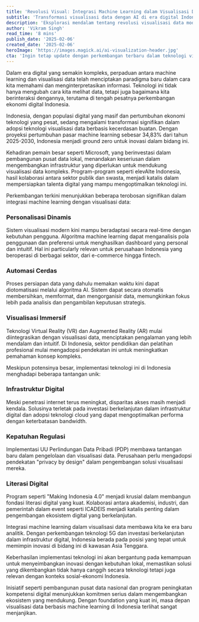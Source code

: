 ```yaml
---
title: 'Revolusi Visual: Integrasi Machine Learning dalam Visualisasi Data Modern'
subtitle: 'Transformasi visualisasi data dengan AI di era digital Indonesia'
description: 'Eksplorasi mendalam tentang revolusi visualisasi data modern melalui integrasi machine learning di Indonesia, termasuk transformasi digital, inovasi terkini, serta tantangan dan peluang dalam implementasinya.'
author: 'Vikram Singh'
read_time: '8 mins'
publish_date: '2025-02-06'
created_date: '2025-02-06'
heroImage: 'https://images.magick.ai/ai-visualization-header.jpg'
cta: 'Ingin tetap update dengan perkembangan terbaru dalam teknologi visualisasi data dan machine learning? Ikuti kami di LinkedIn untuk insight eksklusif dan analisis mendalam dari para ahli industri.'
---
```


Dalam era digital yang semakin kompleks, perpaduan antara machine learning dan visualisasi data telah menciptakan paradigma baru dalam cara kita memahami dan menginterpretasikan informasi. Teknologi ini tidak hanya mengubah cara kita melihat data, tetapi juga bagaimana kita berinteraksi dengannya, terutama di tengah pesatnya perkembangan ekonomi digital Indonesia.

Indonesia, dengan populasi digital yang masif dan pertumbuhan ekonomi teknologi yang pesat, sedang mengalami transformasi signifikan dalam adopsi teknologi visualisasi data berbasis kecerdasan buatan. Dengan proyeksi pertumbuhan pasar machine learning sebesar 34,83% dari tahun 2025-2030, Indonesia menjadi ground zero untuk inovasi dalam bidang ini.

Kehadiran pemain besar seperti Microsoft, yang berinvestasi dalam pembangunan pusat data lokal, menandakan keseriusan dalam mengembangkan infrastruktur yang diperlukan untuk mendukung visualisasi data kompleks. Program-program seperti elevAIte Indonesia, hasil kolaborasi antara sektor publik dan swasta, menjadi katalis dalam mempersiapkan talenta digital yang mampu mengoptimalkan teknologi ini.

Perkembangan terkini menunjukkan beberapa terobosan signifikan dalam integrasi machine learning dengan visualisasi data:

### Personalisasi Dinamis

Sistem visualisasi modern kini mampu beradaptasi secara real-time dengan kebutuhan pengguna. Algoritma machine learning dapat menganalisis pola penggunaan dan preferensi untuk menghasilkan dashboard yang personal dan intuitif. Hal ini particularly relevan untuk perusahaan Indonesia yang beroperasi di berbagai sektor, dari e-commerce hingga fintech.

### Automasi Cerdas

Proses persiapan data yang dahulu memakan waktu kini dapat diotomatisasi melalui algoritma AI. Sistem dapat secara otomatis membersihkan, memformat, dan mengorganisir data, memungkinkan fokus lebih pada analisis dan pengambilan keputusan strategis.

### Visualisasi Immersif

Teknologi Virtual Reality (VR) dan Augmented Reality (AR) mulai diintegrasikan dengan visualisasi data, menciptakan pengalaman yang lebih mendalam dan intuitif. Di Indonesia, sektor pendidikan dan pelatihan profesional mulai mengadopsi pendekatan ini untuk meningkatkan pemahaman konsep kompleks.

Meskipun potensinya besar, implementasi teknologi ini di Indonesia menghadapi beberapa tantangan unik:

### Infrastruktur Digital

Meski penetrasi internet terus meningkat, disparitas akses masih menjadi kendala. Solusinya terletak pada investasi berkelanjutan dalam infrastruktur digital dan adopsi teknologi cloud yang dapat mengoptimalkan performa dengan keterbatasan bandwidth.

### Kepatuhan Regulasi

Implementasi UU Perlindungan Data Pribadi (PDP) membawa tantangan baru dalam pengelolaan dan visualisasi data. Perusahaan perlu mengadopsi pendekatan "privacy by design" dalam pengembangan solusi visualisasi mereka.

### Literasi Digital

Program seperti "Making Indonesia 4.0" menjadi krusial dalam membangun fondasi literasi digital yang kuat. Kolaborasi antara akademisi, industri, dan pemerintah dalam event seperti ICADEIS menjadi katalis penting dalam pengembangan ekosistem digital yang berkelanjutan.

Integrasi machine learning dalam visualisasi data membawa kita ke era baru analitik. Dengan perkembangan teknologi 5G dan investasi berkelanjutan dalam infrastruktur digital, Indonesia berada pada posisi yang tepat untuk memimpin inovasi di bidang ini di kawasan Asia Tenggara.

Keberhasilan implementasi teknologi ini akan bergantung pada kemampuan untuk menyeimbangkan inovasi dengan kebutuhan lokal, memastikan solusi yang dikembangkan tidak hanya canggih secara teknologi tetapi juga relevan dengan konteks sosial-ekonomi Indonesia.

Inisiatif seperti pembangunan pusat data nasional dan program peningkatan kompetensi digital menunjukkan komitmen serius dalam mengembangkan ekosistem yang mendukung. Dengan foundation yang kuat ini, masa depan visualisasi data berbasis machine learning di Indonesia terlihat sangat menjanjikan.
